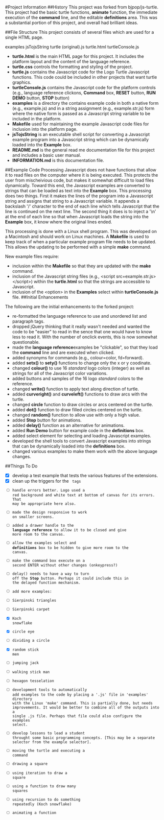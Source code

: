 #Project Information
##History
This project was forked from bjpop/js-turtle. This project had the basic turtle functions,
**animate** function,
the immediate execution of the **command** line, and the editable **definitions** area. This was a
substantial portion of this project, and overall had brilliant ideas.

##File Structure
This project consists of several files which are used for a single HTML page.

examples		jsTojsString		turtle (original).js	turtle.html		turtleConsole.js
- **turtle.html** is the main HTML page for this project. It includes the platform layout and the
content of the language reference.
- **turtle.css** controls the formatting and styling of the project.
- **turtle.js** contains the Javascript code for the Logo Turtle Javascript functions. This code could
be included in other projects that want turtle graphics.
- **turtleConsole.js** contains the Javascript code for the platform controls (e.g., language reference
clickons, **Command** box, **RESET** button, **RUN DEMO** button, **STOP** button)
- **examples** is a directory the contains example code in both a native form (e.g., example.js) and
in a string assignment (e.g., example.str.js) form where the
native form is passed as a Javascript string variable to be included in the platform.
- **Makefile** used for maintaining the example Javascript code files for inclusion into the
platform page.
- **jsTojsString** is an executable shell script for converting a Javascript example program into a
Javascript string which can be dynamically loaded into the **Example** box.
- **README.md** is the general read me documentation file for this project and includes a basic user manual.
- **INFORMATION.md** is this documentation file.

##Example Code Processing
Javascript does not have functions that allow it to read files on the computer where it is
being executed. This protects the user from mischeivious code, but makes it somewhat difficult
to load files dynamically. Toward this end, the Javascript examples are converted to strings
that can be loaded as text into the **Example** box. This processing does two things. First it
makes the lines of the program into a Javasscript string and assigns that string to a Javascript
variable. It appends a backslash '/' character to the end of each line which tells Javascript that
the line is continued on the next line. The second thing it does is to inject a '\n' at the end
of each line so that when Javascript loads the string into the **Example** box, it know where the
original lines ended.

This processing is done with a Linux shell program. This was developed on a Macintosh and should
work on Linux machines. A **Makefile** is used to keep track of when a particular example program file
needs to be updated. This allows the updating to be performed with a simple **make** command.

New example files require:
- inclusion within the **Makefile** so that they are updated with the **make** command.
- inclusion of the Javascript string files (e.g., &lt;script src=example.str.js>&lt;/script>) within the **turtle.html**
so that the strings are accessible to Javascript.
- inclusion of the &lt;option> in the **Examples** select within **turtleConsole.js** file.
##Initial Enhancements

The following are the initial enhancements to the forked project:
* re-formatted the language reference to use and unordered list and paragraph tags.
* dropped jQuery thinking that it really wasn't needed and wanted the code to be "easier"
to read in the sence that one would have to know less to read it. With the number of onclick
events, this is now somewhat questionable.
* made the **language reference**examples be "clickable", so that they load the **command** line
and are executed when clicked.
* added synonyms for commands (e.g., colour=color, fd=forward).
* added **setx()** to **sety()** functions to change only the x or y coodinate.
* changed **colour()** to use 16 *standard* logo colors (integer) as well as strings for
all of the Javascript color variations.
* added buttons and samples of the 16 logo *standard* colors to the reference.
* changed **write()** function to apply text along direction of turtle.
* added **curveright()** and **curveleft()** functions to draw arcs with the turtle.
* changed **circle** function to draw circles or arcs centered on the turtle.
* added **dot()** function to draw filled circles centered on the turtle.
* changed **random()** function to allow use with only a high value.
* added **Stop** button for animations.
* added **delay()** function as an alternative for animations.
* added **Run Demo** button for example code in the **definitions** box.
* added select element for selecting and loading Javascript examples.
* developed the shell tools to convert Javascript examples into strings that can be
dynamically loaded into the **definitions** box.
* changed various examples to make them work with the above language changes.


##Things To Do
- [x] develop a test example that tests the various features of the extensions.
- [x] clean up the triggers for the <code> tags
- [ ] handle errors better. Logo used a red background and white text at bottom of canvas for
its errors. That may be appropriate here also.
- [ ] made the design responsive to work on smaller screens.
- [ ] added a drawer handle to the **language reference** to allow it to be closed and give
more room to the canvas.
- [ ] allow the examples select and **definitions** box to be hidden to give more room to the canvas.
- [ ] make the command box execute on a second ENTER without other changes (onkeypress?)
- [ ] delay() needs to have a way to turn off the **Stop** button. Perhaps it could include this in
the delayed function mechanism.
- [ ] add more examples:
 - [ ] Sierpinski triangles
 - [ ] Sierpinski carpet
 - [x] Koch snowflake
 - [x] circle eye
 - [ ] dividing a circle
 - [x] random stick men
 - [ ] jumping jack
 - [ ] walking stick man
 - [ ] hexagon tesselation
- [ ] development tools to automatically add examples to the code by placing a '.js' file in 
'examples' directory with the Linux 'make' command. This is partially done, but needs improvements.
It would be better to combine all of the outputs into a single .js file. Perhaps that file could
also configure the examples select.
- [ ] develop lessons to lead a student throught some basic programming concepts. [This may be a
separate selector from the example selector].
 - [ ] moving the turtle and executing a command
 - [ ] drawing a square
 - [ ] using iteration to draw a square
 - [ ] using a function to draw many squares
 - [ ] using recursion to do something repeatedly (Koch snowflake)
 - [ ] animating a function